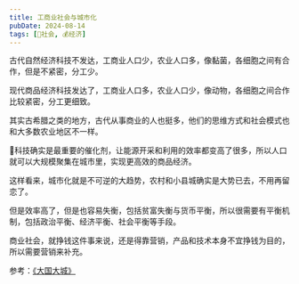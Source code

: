 ```yaml
---
title: 工商业社会与城市化
pubDate: 2024-08-14
tags: [👫社会, 💰经济]
---
```


古代自然经济科技不发达，工商业人口少，农业人口多，像黏菌，各细胞之间有合作，但是不紧密，分工少。

现代商品经济科技发达了，工商业人口多，农业人口少，像动物，各细胞之间合作比较紧密，分工更细致。

其实古希腊之类的地方，古代从事商业的人也挺多，他们的思维方式和社会模式也和大多数农业地区不一样。

🤔科技确实是最重要的催化剂，让能源开采和利用的效率都变高了很多，所以人口就可以大规模聚集在城市里，实现更高效的商品经济。

这样看来，城市化就是不可逆的大趋势，农村和小县城确实是大势已去，不用再留恋了。

但是效率高了，但是也容易失衡，包括贫富失衡与货币平衡，所以很需要有平衡机制，包括政治平衡、经济平衡、社会平衡等手段。

商业社会，就挣钱这件事来说，还是得靠营销，产品和技术本身不宜挣钱为目的，所以需要营销来补充。

参考：[《大国大城》](https://book.douban.com/subject/26824237/)

